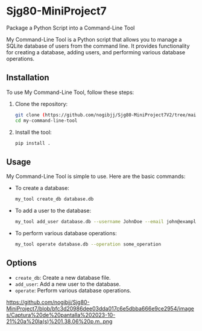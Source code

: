# Sjg80-MiniProject7
Package a Python Script into a Command-Line Tool 

My Command-Line Tool is a Python script that allows you to manage a SQLite database of users from the command line. It provides functionality for creating a database, adding users, and performing various database operations.

## Installation

To use My Command-Line Tool, follow these steps:

1. Clone the repository:
   ```bash
   git clone (https://github.com/nogibjj/Sjg80-MiniProject7V2/tree/main)
   cd my-command-line-tool
   ```

2. Install the tool:
   ```bash
   pip install .
   ```

## Usage

My Command-Line Tool is simple to use. Here are the basic commands:

- To create a database:
   ```bash
   my_tool create_db database.db
   ```

- To add a user to the database:
   ```bash
   my_tool add_user database.db --username JohnDoe --email john@example.com
   ```

- To perform various database operations:
   ```bash
   my_tool operate database.db --operation some_operation
   ```

## Options
- `create_db`: Create a new database file.
- `add_user`: Add a new user to the database.
- `operate`: Perform various database operations.

https://github.com/nogibjj/Sjg80-MiniProject7/blob/bfc3d20986dee03dda017c6e5dbba666e9ce2954/images/Captura%20de%20pantalla%202023-10-21%20a%20la(s)%201.38.06%20p.m..png
